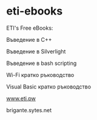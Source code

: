 # eti-ebooks
ETI's Free eBooks:

Въведение в C++

Въведение в Silverlight

Въведение в bash scripting

Wi-Fi кратко ръководство

Visual Basic кратко ръководство

www.eti.pw

brigante.sytes.net
